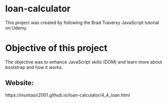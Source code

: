 # loan-calculator
This project was created by following the Brad Traversy JavaScript tutorial on Udemy.

# Objective of this project
The objective was to enhance JavaScript skills (DOM) and learn more about bootstrap and how it works.

<h2>Website:</h2> <p> https://muntasir2001.github.io/loan-calculator/4_4_loan.html <p>
